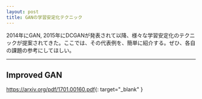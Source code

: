```yaml
---
layout: post
title: GANの学習安定化テクニック
---
```


2014年にGAN, 2015年にDCGANが発表されて以降、様々な学習安定化のテクニックが提案されてきた。ここでは、その代表例を、簡単に紹介する。ぜひ、各自の課題の参考にしてほしい。

---

## Improved GAN

<https://arxiv.org/pdf/1701.00160.pdf>{: target="_blank" }